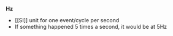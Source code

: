**Hz**

- [[SI]] unit for one event/cycle per second
- If something happened 5 times a second, it would be at 5Hz
